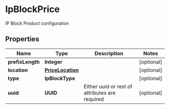 

# IpBlockPrice

IP Block Product configuration

## Properties

| Name | Type | Description | Notes |
|------------ | ------------- | ------------- | -------------|
|**prefixLength** | **Integer** |  |  [optional] |
|**location** | [**PriceLocation**](PriceLocation.md) |  |  [optional] |
|**type** | **IpBlockType** |  |  [optional] |
|**uuid** | **UUID** | Either uuid or rest of attributes are required |  [optional] |



